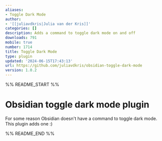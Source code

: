 ```yaml
---
aliases:
- Toggle Dark Mode
author:
- '[[juliavdkris|Julia van der Kris]]'
categories: []
description: Adds a command to toggle dark mode on and off
downloads: 791
mobile: true
number: 1714
title: Toggle Dark Mode
type: plugin
updated: '2024-06-15T17:43:13'
url: https://github.com/juliavdkris/obsidian-toggle-dark-mode
version: 1.0.2
---
```


%% README_START %%

# Obsidian toggle dark mode plugin

For some reason Obsidian doesn't have a command to toggle dark mode. This plugin adds one :)


%% README_END %%